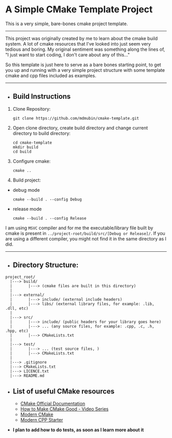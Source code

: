 # A Simple CMake Template Project

This is a very simple, bare-bones cmake project template.

---

This project was originally created by me to learn about the cmake build system.
A lot of cmake resources that I've looked into just seem very tedious and
boring. My original sentiment was something along the lines of, "I just want to
start coding, I don't care about any of this..."

So this template is just here to serve as a bare bones starting point, to get
you up and running with a very simple project structure with some template cmake
and cpp files included as examples.

---

* ## Build Instructions

1. Clone Repository:
    ```
    git clone https://github.com/mdmubin/cmake-template.git
    ```

2. Open clone directory, create build directory and change current directory to
build directory:
    ```
    cd cmake-template
    mkdir build
    cd build
    ```

3. Configure cmake:
    ```
    cmake ..
    ```
4. Build project:
  - debug mode
    ```
    cmake --build . --config Debug
    ```
  - release mode
    ```
    cmake --build . --config Release
    ```

I am using `MSVC` compiler and for me the executable/library file built by cmake
is present in `../project-root/build/src/[Debug or Release]/`. If you are using
a different compiler, you might not find it in the same directory as I did.

---

* ## Directory Structure:
```
project_root/
  |---> build/
  |       |---> (cmake files are built in this directory)
  |
  |---> external/
  |       |---> include/ (external include headers)
  |       |---> libs/ (external library files, for example: .lib, .dll, etc)
  |
  |---> src/
  |       |---> include/ (public headers for your library goes here)
  |       |---> ... (any source files, for example: .cpp, .c, .h, .hpp, etc)
  |       |---> CMakeLists.txt
  |
  |---> test/
  |       |---> ... (test source files, )
  |       |---> CMakeLists.txt
  |
  |---> .gitignore
  |---> CMakeLists.txt
  |---> LICENCE.txt
  |---> README.md
```

* ## List of useful CMake resources
  - [CMake Official Documentation](https://cmake.org/cmake/help/latest/)
  - [How to Make CMake Good - Video Series](https://youtube.com/playlist?list=PLK6MXr8gasrGmIiSuVQXpfFuE1uPT615s)
  - [Modern CMake](https://cliutils.gitlab.io/modern-cmake/)
  - [Modern CPP Starter](https://github.com/TheLartians/ModernCppStarter)


* **I plan to add how to do tests, as soon as I learn more about it**